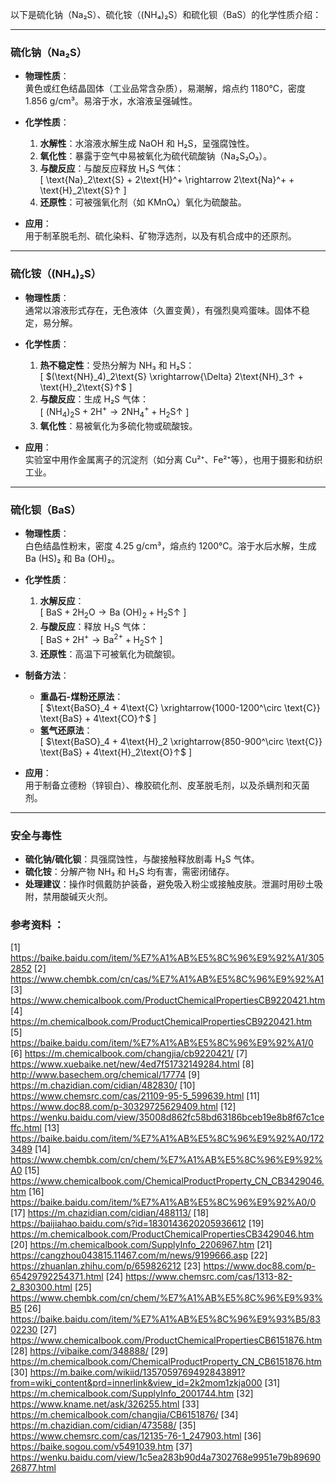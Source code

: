 

以下是硫化钠（Na₂S）、硫化铵（(NH₄)₂S）和硫化钡（BaS）的化学性质介绍：

---

### **硫化钠（Na₂S）**
- **物理性质**：  
  黄色或红色结晶固体（工业品常含杂质），易潮解，熔点约 1180℃，密度 1.856 g/cm³。易溶于水，水溶液呈强碱性。
  
- **化学性质**：  
  1. **水解性**：水溶液水解生成 NaOH 和 H₂S，呈强腐蚀性。  
  2. **氧化性**：暴露于空气中易被氧化为硫代硫酸钠（Na₂S₂O₃）。  
  3. **与酸反应**：与酸反应释放 H₂S 气体：  
     \[ \text{Na}_2\text{S} + 2\text{H}^+ \rightarrow 2\text{Na}^+ + \text{H}_2\text{S}↑ \]  
  4. **还原性**：可被强氧化剂（如 KMnO₄）氧化为硫酸盐。

- **应用**：  
  用于制革脱毛剂、硫化染料、矿物浮选剂，以及有机合成中的还原剂。

---

### **硫化铵（(NH₄)₂S）**
- **物理性质**：  
  通常以溶液形式存在，无色液体（久置变黄），有强烈臭鸡蛋味。固体不稳定，易分解。

- **化学性质**：  
  1. **热不稳定性**：受热分解为 NH₃ 和 H₂S：  
     \[ $(\text{NH}_4)_2\text{S} \xrightarrow{\Delta} 2\text{NH}_3↑ + \text{H}_2\text{S}↑$ \]  
  2. **与酸反应**：生成 H₂S 气体：  
     \[ $(\text{NH}_4)_2\text{S} + 2\text{H}^+ \rightarrow 2\text{NH}_4^+ + \text{H}_2\text{S}↑$ \]  
  3. **氧化性**：易被氧化为多硫化物或硫酸铵。

- **应用**：  
  实验室中用作金属离子的沉淀剂（如分离 Cu²⁺、Fe²⁺等），也用于摄影和纺织工业。

---

### **硫化钡（BaS）**
- **物理性质**：  
  白色结晶性粉末，密度 4.25 g/cm³，熔点约 1200℃。溶于水后水解，生成 Ba (HS)₂ 和 Ba (OH)₂。

- **化学性质**：  
  1. **水解反应**：  
     \[ $\text{BaS} + 2\text{H}_2\text{O} \rightarrow \text{Ba (OH)}_2 + \text{H}_2\text{S}↑$ \]  
  2. **与酸反应**：释放 H₂S 气体：  
     \[ $\text{BaS} + 2\text{H}^+ \rightarrow \text{Ba}^{2+} + \text{H}_2\text{S}↑$ \]  
  3. **还原性**：高温下可被氧化为硫酸钡。

- **制备方法**：  
  - **重晶石-煤粉还原法**：  
    \[ $\text{BaSO}_4 + 4\text{C} \xrightarrow{1000-1200^\circ \text{C}} \text{BaS} + 4\text{CO}↑$ \]  
  - **氢气还原法**：  
    \[ $\text{BaSO}_4 + 4\text{H}_2 \xrightarrow{850-900^\circ \text{C}} \text{BaS} + 4\text{H}_2\text{O}↑$ \]  

- **应用**：  
  用于制备立德粉（锌钡白）、橡胶硫化剂、皮革脱毛剂，以及杀螨剂和灭菌剂。

---

### **安全与毒性**
- **硫化钠/硫化钡**：具强腐蚀性，与酸接触释放剧毒 H₂S 气体。  
- **硫化铵**：分解产物 NH₃ 和 H₂S 均有害，需密闭储存。  
- **处理建议**：操作时佩戴防护装备，避免吸入粉尘或接触皮肤。泄漏时用砂土吸附，禁用酸碱灭火剂。

### 参考资料 ：
[1] https://baike.baidu.com/item/%E7%A1%AB%E5%8C%96%E9%92%A1/3052852
[2] https://www.chembk.com/cn/cas/%E7%A1%AB%E5%8C%96%E9%92%A1
[3] https://www.chemicalbook.com/ProductChemicalPropertiesCB9220421.htm
[4] https://m.chemicalbook.com/ProductChemicalPropertiesCB9220421.htm
[5] https://baike.baidu.com/item/%E7%A1%AB%E5%8C%96%E9%92%A1/0
[6] https://m.chemicalbook.com/changjia/cb9220421/
[7] https://www.xuebaike.net/new/4ed7f51732149284.html
[8] http://www.basechem.org/chemical/17774
[9] https://m.chazidian.com/cidian/482830/
[10] https://www.chemsrc.com/cas/21109-95-5_599639.html
[11] https://www.doc88.com/p-30329725629409.html
[12] https://wenku.baidu.com/view/35008d862fc58bd63186bceb19e8b8f67c1ceffc.html
[13] https://baike.baidu.com/item/%E7%A1%AB%E5%8C%96%E9%92%A0/1723489
[14] https://www.chembk.com/cn/chem/%E7%A1%AB%E5%8C%96%E9%92%A0
[15] https://www.chemicalbook.com/ChemicalProductProperty_CN_CB3429046.htm
[16] https://baike.baidu.com/item/%E7%A1%AB%E5%8C%96%E9%92%A0/0
[17] https://m.chazidian.com/cidian/488113/
[18] https://baijiahao.baidu.com/s?id=1830143620205936612
[19] https://m.chemicalbook.com/ProductChemicalPropertiesCB3429046.htm
[20] https://m.chemicalbook.com/SupplyInfo_2206967.htm
[21] https://cangzhou043815.11467.com/m/news/9199666.asp
[22] https://zhuanlan.zhihu.com/p/659826212
[23] https://www.doc88.com/p-65429792254371.html
[24] https://www.chemsrc.com/cas/1313-82-2_830300.html
[25] https://www.chembk.com/cn/chem/%E7%A1%AB%E5%8C%96%E9%93%B5
[26] https://baike.baidu.com/item/%E7%A1%AB%E5%8C%96%E9%93%B5/8302230
[27] https://www.chemicalbook.com/ProductChemicalPropertiesCB6151876.htm
[28] https://vibaike.com/348888/
[29] https://m.chemicalbook.com/ChemicalProductProperty_CN_CB6151876.htm
[30] https://m.baike.com/wikiid/1357059769492843891?from=wiki_content&prd=innerlink&view_id=2k2mom1zkja000
[31] https://m.chemicalbook.com/SupplyInfo_2001744.htm
[32] https://www.kname.net/ask/326255.html
[33] https://m.chemicalbook.com/changjia/CB6151876/
[34] https://m.chazidian.com/cidian/473588/
[35] https://www.chemsrc.com/cas/12135-76-1_247903.html
[36] https://baike.sogou.com/v5491039.htm
[37] https://wenku.baidu.com/view/1c5ea283b90d4a7302768e9951e79b8969026877.html